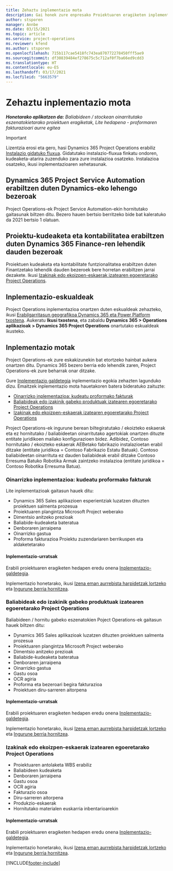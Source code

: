 ```yaml
---
title: Zehaztu inplementazio mota
description: Gai honek zure enpresako Proiektuaren eragiketen inplementazio mota zuzena determinatzen laguntzeari buruzko informazioa eskaintzen du.
author: stsporen
manager: Annbe
ms.date: 03/15/2021
ms.topic: article
ms.service: project-operations
ms.reviewer: kfend
ms.author: stsporen
ms.openlocfilehash: 715b117cae5418fc743ea870772278450fff5ae9
ms.sourcegitcommit: df30839484ef278675c5c712af0f7ba66ed9cdd3
ms.translationtype: HT
ms.contentlocale: eu-ES
ms.lasthandoff: 03/17/2021
ms.locfileid: "5663579"
---
```

# <a name="determine-your-deployment-type"></a>Zehaztu inplementazio mota

_**Honetarako aplikatzen da:** Baliabideen / stockean oinarritutako eszenatokietarako proiektuen eragiketak, Lite hedapena - proformaren fakturazioari aurre egitea_

> [!IMPORTANT]
> Lizentzia erosi eta gero, hasi Dynamics 365 Project Operations erabiliz [Instalazio gidatuko fluxua](https://aka.ms/provisionprojectoperations).
> Gidatutako instalazio-fluxua finkatu ondoren, kudeaketa-atarira zuzenduko zara zure instalazioa osatzeko. Instalazioa osatzeko, ikusi inplementazioaren xehetasunak.


## <a name="existing-customers-of-dynamics-using-dynamics-365-project-service-automation"></a>Dynamics 365 Project Service Automation erabiltzen duten Dynamics-eko lehengo bezeroak
Project Operations-ek Project Service Automation-ekin hornitutako gaitasunak biltzen ditu. Bezero hauen bertsio berritzeko bide bat kaleratuko da 2021 bertsio 1 olatuan.

## <a name="existing-customers-of-dynamics-365-finance-using-project-management-and-accounting"></a>Proiektu-kudeaketa eta kontabilitatea erabiltzen duten Dynamics 365 Finance-ren lehendik dauden bezeroak 

Proiektuen kudeaketa eta kontabilitate funtzionalitatea erabiltzen duten Finantzetako lehendik dauden bezeroek bere horretan erabiltzen jarrai dezakete. Ikusi [Izakinak edo ekoizpen-eskaerak izatearen egoeretarako Project Operations](#pma).


## <a name="deployment-regions"></a>Inplementazio-eskualdeak
Project Operations inplementazioa onartzen duten eskualdeak zehazteko, ikusi [Erabilgarritasun geografikoa Dynamics 365 eta Power Platform txostena](https://dynamics.microsoft.com/en-us/geographic-availability/). Aukeratu **Ikusi txostena**, eta zabaldu **Dynamics 365 > Operations aplikazioak > Dynamics 365 Project Operations** onartutako eskualdeak ikusteko.

## <a name="deployment-types"></a>Inplementazio motak
Project Operations-ek zure eskakizunekin bat etortzeko hainbat aukera onartzen ditu. Dynamics 365 bezero berria edo lehendik zaren, Project Operations-ek zure beharrak onar ditzake.

Gure [Inplementazio galdetegia](https://aka.ms/provisionprojectoperations) inplementazio egokia zehazten lagunduko dizu. Emaitzek inplementazio mota hauetakoren batera bideratuko zaituzte:

- [Oinarrizko inplementazioa: kudeatu proformako fakturak](#lite)
- [Baliabideak edo izakinik gabeko produktuak izatearen egoeretarako Project Operations](#integrated)
- [Izakinak edo ekoizpen-eskaerak izatearen egoeretarako Project Operations](#pma)

Project Operations-ek ingurune berean biltegiratutako / ekoizteko eskaerak eta ez hornitutako / baliabideetan oinarritutako agertokiak onartzen dituzte entitate juridikoen mailako konfigurazioen bidez. Adibidez, Contoso hornitutako / ekoizteko eskaerak AEBetako fabrikazio instalazioetan erabil ditzake (entitate juridikoa = Contoso Fabrikazio Estatu Batuak). Contoso baliabideetan oinarrituta ez dauden baliabideak erabil ditzake Contoso Erresuma Batuko Robotika Armak zaintzeko instalazioa (entitate juridikoa = Contoso Robotika Erresuma Batua).

### <a name="lite-deployment---deal-to-proforma-invoicing"></a><a  name="lite"></a>Oinarrizko inplementazioa: kudeatu proformako fakturak

Lite inplementazioak gaitasun hauek ditu:

- Dynamics 365 Sales aplikazioen esperientziak luzatzen dituzten proiektuen salmenta prozesua
- Proiektuaren plangintza Microsoft Project weberako
- Dimentsio anitzeko prezioak
- Baliabide-kudeaketa bateratua
- Denboraren jarraipena
- Oinarrizko gastua
- Proforma fakturazioa Proiektu zuzendariaren berrikuspen eta aldaketetarako 

#### <a name="deployment-steps"></a>Inplementazio-urratsak
Erabili proiektuaren eragiketen hedapen eredu onena [Inplementazio-galdetegia](https://aka.ms/provisionprojectoperations).

Inplementazio honetarako, ikusi [Izena eman aurrebista harpidetzak lortzeko](lite-preview-subscription-sign-up.md) eta [Ingurune berria hornitzea](lite-deployment.md). 


### <a name="project-operations-for-resourcenon-stocked-scenarios"></a><a name="integrated"></a>Baliabideak edo izakinik gabeko produktuak izatearen egoeretarako Project Operations
Baliabideen / hornitu gabeko eszenatokien Poject Operations-ek gaitasun hauek biltzen ditu:
 
- Dynamics 365 Sales aplikazioak luzatzen dituzten proiektuen salmenta prozesua
- Proiektuaren plangintza Microsoft Project weberako
- Dimentsio anitzeko prezioak
- Baliabide-kudeaketa bateratua
- Denboraren jarraipena
- Oinarrizko gastua
- Gastu osoa
- OCR agiria
- Proforma eta bezeroari begira fakturazioa 
- Proiektuen diru-sarreren aitorpena

#### <a name="deployment-steps"></a>Inplementazio-urratsak
Erabili proiektuaren eragiketen hedapen eredu onena [Inplementazio-galdetegia](https://aka.ms/provisionprojectoperations).

Inplementazio honetarako, ikusi [Izena eman aurrebista harpidetzak lortzeko](resource-sign-up-preview-subscription.md) eta [Ingurune berria hornitzea](resource-provision-new-environment.md). 


### <a name="project-operations-for-stockedproduction-order-scenarios"></a><a name="pma"></a>Izakinak edo ekoizpen-eskaerak izatearen egoeretarako Project Operations

- Proiektuaren antolaketa WBS erabiliz
- Baliabideen kudeaketa
- Denboraren jarraipena
- Gastu osoa
- OCR agiria
- Fakturazio osoa
- Diru-sarreren aitorpena
- Produkzio-eskaerak
- Hornitutako materialen euskarria inbentarioarekin

#### <a name="deployment-steps"></a>Inplementazio-urratsak
Erabili proiektuaren eragiketen hedapen eredu onena [Inplementazio-galdetegia](https://aka.ms/provisionprojectoperations).

Inplementazio honetarako, ikusi [Izena eman aurrebista harpidetzak lortzeko](https://docs.microsoft.com/dynamics365/fin-ops-core/dev-itpro/dev-tools/sign-up-preview-subscription?toc=/dynamics365/finance/toc.json) eta [Ingurune berria hornitzea](https://docs.microsoft.com/dynamics365/fin-ops-core/dev-itpro/deployment/deploy-demo-environment?toc=/dynamics365/finance/toc.json). 



[!INCLUDE[footer-include](../includes/footer-banner.md)]
